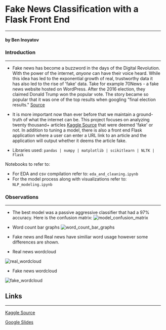 # Fake News Classification with a Flask Front End
----
#### by Ben Inoyatov

### Introduction
---
- Fake news has become a buzzword in the days of the Digital Revolution. With the power of the internet, *anyone* can have their voice heard. While this idea has led to the exponential growth of real, trustworthy data it has also led to the rise of 'fake' data. Take for example 70News - a fake news website hosted on WordPress. After the 2016 election, they claimed Donald Trump won the popular vote. The story became so popular that it was one of the top results when googling "final election results." [Source](https://www.cbsnews.com/news/googles-top-search-result-for-final-election-numbers-leads-to-fake-news-site/) 

- It is more important now than ever before that we maintain a ground-truth of what the internet can be. This project focuses on analyzing twenty thousand+ articles [Kaggle Source](https://www.kaggle.com/c/fake-news/overview) that were deemed 'fake' or not. In addition to tuning a model, there is also a front end Flask application where a user can enter a URL link to an article and the application will output whether it deems the article fake. 
- Libraries used: ```pandas | numpy | matplotlib | scikitlearn | NLTK | Flask```

Notebooks to refer to:
- For EDA and csv compilation refer to: ```eda_and_cleaning.ipynb```
- For the model process along with visualizations refer to: ```NLP_modeling.ipynb```

### Observations
---
- The best model was a passive aggressive classifier that had a 97% accuracy. Here is the confusion matrix:
![model_confusion_matrix](https://user-images.githubusercontent.com/44031998/98063901-1203f200-1e1f-11eb-916f-f44b447174b2.png)

- Word count bar graphs 
![word_count_bar_graphs](https://user-images.githubusercontent.com/44031998/98063728-b3d70f00-1e1e-11eb-8235-44ffce4a5180.png)
- Fake news and Real news have similiar word usage however some differences are shown. 


- Real news wordcloud

![real_wordcloud](https://user-images.githubusercontent.com/44031998/98063782-d23d0a80-1e1e-11eb-9859-5436b2a1113f.png)

- Fake news wordcloud

![fake_wordcloud](https://user-images.githubusercontent.com/44031998/98063821-ebde5200-1e1e-11eb-87f3-e732f8938747.png)



## Links 
---
[Kaggle Source](https://www.kaggle.com/c/fake-news/overview)

[Google Slides](https://docs.google.com/presentation/d/1J8PWzQ1aH5EcLo3egiD1mbHyhR61dhtSv_kgYRAXsVE/edit?usp=sharing)
